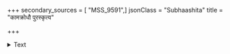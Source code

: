 +++
secondary_sources = [ "MSS_9591",]
jsonClass = "Subhaashita"
title = "कामक्रोधौ पुरस्कृत्य"

+++

<details><summary>Text</summary>

कामक्रोधौ पुरस्कृत्य योऽर्थं राजानुतिष्ठति।  
न स धर्मं न चाप्यर्थं परिगृह्णाति बालिशः॥
</details>
